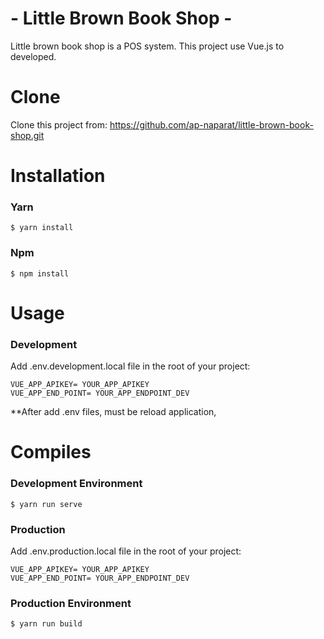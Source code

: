 # - Little Brown Book Shop -

Little brown book shop is a POS system. This project use Vue.js to developed.

# Clone
Clone this project from: https://github.com/ap-naparat/little-brown-book-shop.git

# Installation

### Yarn
```
$ yarn install
```

### Npm
```
$ npm install
```

# Usage

### Development
Add .env.development.local file in the root of your project:
```
VUE_APP_APIKEY= YOUR_APP_APIKEY
VUE_APP_END_POINT= YOUR_APP_ENDPOINT_DEV 
```

**After add .env files, must be reload application,

# Compiles

### Development Environment
```
$ yarn run serve
```

### Production
Add .env.production.local file in the root of your project:
```
VUE_APP_APIKEY= YOUR_APP_APIKEY
VUE_APP_END_POINT= YOUR_APP_ENDPOINT_DEV
```

### Production Environment
```
$ yarn run build
```







